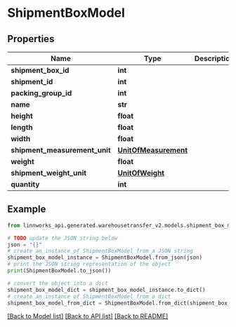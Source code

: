 # ShipmentBoxModel


## Properties

Name | Type | Description | Notes
------------ | ------------- | ------------- | -------------
**shipment_box_id** | **int** |  | [optional] 
**shipment_id** | **int** |  | [optional] 
**packing_group_id** | **int** |  | [optional] 
**name** | **str** |  | [optional] 
**height** | **float** |  | [optional] 
**length** | **float** |  | [optional] 
**width** | **float** |  | [optional] 
**shipment_measurement_unit** | [**UnitOfMeasurement**](UnitOfMeasurement.md) |  | [optional] 
**weight** | **float** |  | [optional] 
**shipment_weight_unit** | [**UnitOfWeight**](UnitOfWeight.md) |  | [optional] 
**quantity** | **int** |  | [optional] 

## Example

```python
from linnworks_api.generated.warehousetransfer_v2.models.shipment_box_model import ShipmentBoxModel

# TODO update the JSON string below
json = "{}"
# create an instance of ShipmentBoxModel from a JSON string
shipment_box_model_instance = ShipmentBoxModel.from_json(json)
# print the JSON string representation of the object
print(ShipmentBoxModel.to_json())

# convert the object into a dict
shipment_box_model_dict = shipment_box_model_instance.to_dict()
# create an instance of ShipmentBoxModel from a dict
shipment_box_model_from_dict = ShipmentBoxModel.from_dict(shipment_box_model_dict)
```
[[Back to Model list]](../README.md#documentation-for-models) [[Back to API list]](../README.md#documentation-for-api-endpoints) [[Back to README]](../README.md)


